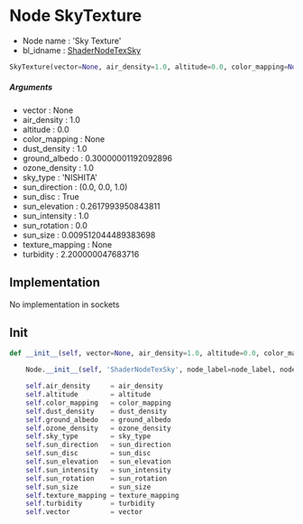 # Node SkyTexture

- Node name : 'Sky Texture'
- bl_idname : [ShaderNodeTexSky](https://docs.blender.org/api/current/bpy.types.ShaderNodeTexSky.html)


``` python
SkyTexture(vector=None, air_density=1.0, altitude=0.0, color_mapping=None, dust_density=1.0, ground_albedo=0.30000001192092896, ozone_density=1.0, sky_type='NISHITA', sun_direction=(0.0, 0.0, 1.0), sun_disc=True, sun_elevation=0.2617993950843811, sun_intensity=1.0, sun_rotation=0.0, sun_size=0.009512044489383698, texture_mapping=None, turbidity=2.200000047683716, node_label=None, node_color=None, **kwargs)
```
##### Arguments

- vector : None
- air_density : 1.0
- altitude : 0.0
- color_mapping : None
- dust_density : 1.0
- ground_albedo : 0.30000001192092896
- ozone_density : 1.0
- sky_type : 'NISHITA'
- sun_direction : (0.0, 0.0, 1.0)
- sun_disc : True
- sun_elevation : 0.2617993950843811
- sun_intensity : 1.0
- sun_rotation : 0.0
- sun_size : 0.009512044489383698
- texture_mapping : None
- turbidity : 2.200000047683716

## Implementation

No implementation in sockets

## Init

``` python
def __init__(self, vector=None, air_density=1.0, altitude=0.0, color_mapping=None, dust_density=1.0, ground_albedo=0.30000001192092896, ozone_density=1.0, sky_type='NISHITA', sun_direction=(0.0, 0.0, 1.0), sun_disc=True, sun_elevation=0.2617993950843811, sun_intensity=1.0, sun_rotation=0.0, sun_size=0.009512044489383698, texture_mapping=None, turbidity=2.200000047683716, node_label=None, node_color=None, **kwargs):

    Node.__init__(self, 'ShaderNodeTexSky', node_label=node_label, node_color=node_color, **kwargs)

    self.air_density     = air_density
    self.altitude        = altitude
    self.color_mapping   = color_mapping
    self.dust_density    = dust_density
    self.ground_albedo   = ground_albedo
    self.ozone_density   = ozone_density
    self.sky_type        = sky_type
    self.sun_direction   = sun_direction
    self.sun_disc        = sun_disc
    self.sun_elevation   = sun_elevation
    self.sun_intensity   = sun_intensity
    self.sun_rotation    = sun_rotation
    self.sun_size        = sun_size
    self.texture_mapping = texture_mapping
    self.turbidity       = turbidity
    self.vector          = vector
```
